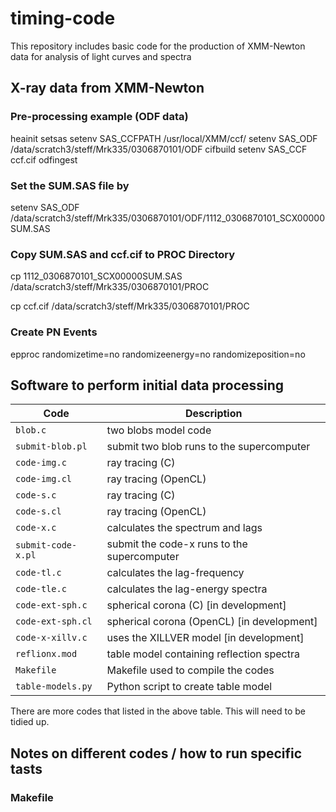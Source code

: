 # timing-code

This repository includes basic code for the production of XMM-Newton data for analysis of light curves and spectra

## X-ray data from XMM-Newton

### Pre-processing example (ODF data)

heainit
setsas
setenv SAS_CCFPATH /usr/local/XMM/ccf/
setenv SAS_ODF /data/scratch3/steff/Mrk335/0306870101/ODF
cifbuild
setenv SAS_CCF ccf.cif
odfingest

### Set the SUM.SAS file by
setenv SAS_ODF /data/scratch3/steff/Mrk335/0306870101/ODF/1112_0306870101_SCX00000SUM.SAS

### Copy SUM.SAS and ccf.cif to PROC Directory

cp 1112_0306870101_SCX00000SUM.SAS /data/scratch3/steff/Mrk335/0306870101/PROC

cp ccf.cif /data/scratch3/steff/Mrk335/0306870101/PROC

### Create PN Events

epproc randomizetime=no randomizeenergy=no randomizeposition=no


## Software to perform initial data processing

| Code               | Description                                   |
|--------------------|-----------------------------------------------|
| `blob.c`           | two blobs model code                          |
| `submit-blob.pl`   | submit two blob runs to the supercomputer     |
| `code-img.c`       | ray tracing (C)                               |
| `code-img.cl`      | ray tracing (OpenCL)                          |
| `code-s.c`         | ray tracing (C)                               |
| `code-s.cl`        | ray tracing (OpenCL)                          |
| `code-x.c`         | calculates the spectrum and lags              |
| `submit-code-x.pl` | submit the code-x runs to the supercomputer   |
| `code-tl.c`        | calculates the lag-frequency                  |
| `code-tle.c`       | calculates the lag-energy spectra             |
| `code-ext-sph.c`   | spherical corona (C) [in development]         |
| `code-ext-sph.cl`  | spherical corona (OpenCL) [in development]    |
| `code-x-xillv.c`   | uses the XILLVER model [in development]       |
| `reflionx.mod`     | table model containing reflection spectra     |
| `Makefile`         | Makefile used to compile the codes            |
| `table-models.py`  | Python script to create table model           |

There are more codes that listed in the above table. This will need to be tidied up.

## Notes on different codes / how to run specific tasts

### Makefile
